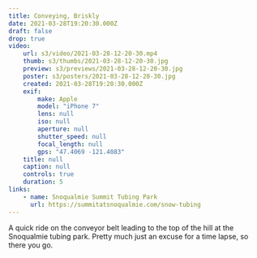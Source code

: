 ```yaml
---
title: Conveying, Briskly
date: 2021-03-28T19:20:30.000Z
draft: false
drop: true
video:
    url: s3/video/2021-03-28-12-20-30.mp4
    thumb: s3/thumbs/2021-03-28-12-20-30.jpg
    preview: s3/previews/2021-03-28-12-20-30.jpg
    poster: s3/posters/2021-03-28-12-20-30.jpg
    created: 2021-03-28T19:20:30.000Z
    exif:
        make: Apple
        model: "iPhone 7"
        lens: null
        iso: null
        aperture: null
        shutter_speed: null
        focal_length: null
        gps: "47.4069 -121.4083"
    title: null
    caption: null
    controls: true
    duration: 5
links:
    - name: Snoqualmie Summit Tubing Park
      url: https://summitatsnoqualmie.com/snow-tubing
---
```


A quick ride on the conveyor belt leading to the top of the hill at the Snoqualmie tubing park. Pretty much just an excuse for a time lapse, so there you go.

